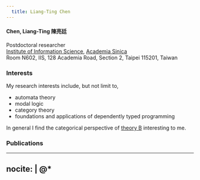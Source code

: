 ```yaml
---
  title: Liang-Ting Chen
---
```


#### __Chen, Liang-Ting 陳亮廷__  
Postdoctoral researcher  
[Institute of Information Science](https://www.iis.sinica.edu.tw), [Academia Sinica](https://www.sinica.edu.tw/)  
Room N602, IIS, 128 Academia Road, Section 2, Taipei 115201, Taiwan

### Interests

My research interests include, but not limit to, 

  * automata theory
  * modal logic
  * category theory
  * foundations and applications of dependently typed programming

In general I find the categorical perspective of [theory B](https://cstheory.stackexchange.com/a/1523/51895) interesting to me.

### Publications

---
nocite: |
  @*
---

